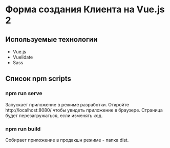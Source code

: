 # Форма создания Клиента на Vue.js 2

## Используемые технологии

- Vue.js
- Vuelidate
- Sass

## Список npm scripts

### npm run serve

Запускает приложение в режиме разработки.
Откройте http://localhost:8080/ чтобы увидеть приложение в браузере.
Страница будет перезагружаться, если изменять код.

### npm run build

Собирает приложение в продакшн режиме - папка dist.

